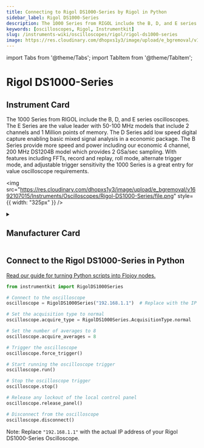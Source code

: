 ```yaml
---
title: Connecting to Rigol DS1000-Series by Rigol in Python
sidebar_label: Rigol DS1000-Series
description: The 1000 Series from RIGOL include the B, D, and E series oscilloscopes. The E Series are the value leader with 50-100 MHz models that include 2 channels and 1 Million points of memory. The D Series add low speed digital capture enabling basic mixed signal analysis in a economic package. The B Series provide more speed and power including our economic 4 channel, 200 MHz DS1204B model which provides 2 GSa/sec sampling. With features including FFTs, record and replay, roll mode, alternate trigger mode, and adjustable trigger sensitivity the 1000 Series is a great entry for value oscilloscope requirements.
keywords: [oscilloscopes, Rigol, Instrumentkit]
slug: /instruments-wiki/oscilloscopes/rigol/rigol-ds1000-series
image: https://res.cloudinary.com/dhopxs1y3/image/upload/e_bgremoval/v1692107015/Instruments/Oscilloscopes/Rigol-DS1000-Series/file.png
---
```


import Tabs from '@theme/Tabs';
import TabItem from '@theme/TabItem';

# Rigol DS1000-Series

## Instrument Card

<div className="flex">

<div>

The 1000 Series from RIGOL include the B, D, and E series oscilloscopes. The E Series are the value leader with 50-100 MHz models that include 2 channels and 1 Million points of memory. The D Series add low speed digital capture enabling basic mixed signal analysis in a economic package. The B Series provide more speed and power including our economic 4 channel, 200 MHz DS1204B model which provides 2 GSa/sec sampling. With features including FFTs, record and replay, roll mode, alternate trigger mode, and adjustable trigger sensitivity the 1000 Series is a great entry for value oscilloscope requirements.

</div>

<img src="https://res.cloudinary.com/dhopxs1y3/image/upload/e_bgremoval/v1692107015/Instruments/Oscilloscopes/Rigol-DS1000-Series/file.png" style={{ width: "325px" }} />

</div>

<details>
<summary><h2>Manufacturer Card</h2></summary>

<img src="https://res.cloudinary.com/dhopxs1y3/image/upload/e_bgremoval/v1692125991/Instruments/Vendor%20Logos/Rigol.png" style={{ width: "100%", height: "150px",objectFit: "cover" }} />

RIGOL Technologies, Inc. specializes in development and production of test and measuring equipment and is one of the fastest growing Chinese companies in this sphere.
RIGOL’s line of products includes [digital storage oscilloscopes](https://www.tmatlantic.com/e-store/index.php?SECTION_ID=227), [function/arbitrary waveform generators](https://www.tmatlantic.com/e-store/index.php?SECTION_ID=230), [digital multimeters](https://www.tmatlantic.com/e-store/index.php?SECTION_ID=233), PC-based devices compatible with LXI standard etc. <a href="https://www.rigol.com/">Website</a>.

<ul>
  <li>Headquarters: Beijing, China</li>
  <li>Yearly Revenue (millions, USD): 23.0</li>
</ul>
</details>

## Connect to the Rigol DS1000-Series in Python

[Read our guide for turning Python scripts into Flojoy nodes.](https://docs.flojoy.ai/custom-nodes/creating-custom-node/)


<Tabs>
<TabItem value="Instrumentkit" label="Instrumentkit">


```python
from instrumentkit import RigolDS1000Series

# Connect to the oscilloscope
oscilloscope = RigolDS1000Series("192.168.1.1")  # Replace with the IP address of your oscilloscope

# Set the acquisition type to normal
oscilloscope.acquire_type = RigolDS1000Series.AcquisitionType.normal

# Set the number of averages to 8
oscilloscope.acquire_averages = 8

# Trigger the oscilloscope
oscilloscope.force_trigger()

# Start running the oscilloscope trigger
oscilloscope.run()

# Stop the oscilloscope trigger
oscilloscope.stop()

# Release any lockout of the local control panel
oscilloscope.release_panel()

# Disconnect from the oscilloscope
oscilloscope.disconnect()
```

Note: Replace `"192.168.1.1"` with the actual IP address of your Rigol DS1000-Series Oscilloscope.

</TabItem>
</Tabs>